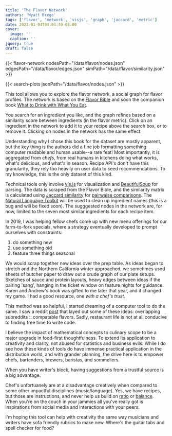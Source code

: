 ```yaml
---
title: 'The Flavor Network'
authors: 'Wyatt Brege'
tags: ['flavor', 'network', 'visjs', 'graph', 'jaccard', 'metric']
date: 2023-01-04T04:04:49-05:00
cover:
  image: '' 
  caption: '' 
jquery: true
draft: false
---
```


{{< flavor-network 
  nodesPath="/data/flavor/nodes.json" 
  edgesPath="/data/flavor/edges.json"
  simPath="/data/flavor/similarity.json" >}}

{{< search-plots jsonPath="/data/flavor/nodes.json" >}}

This tool allows you to explore the flavor network, a social graph for flavor profiles.  The network is based on the [Flavor Bible](https://karenandandrew.com/books/the-flavor-bible/) and soon the companion book [What to Drink with What You Eat](https://karenandandrew.com/books/what-to-drink-with-what-you-eat/).

You search for an ingredient you like, and the graph refines based on a similarity score between ingredients (in the flavor metric).  Click on an ingredient in the network to add it to your recipe above the search box, or to remove it.  Clicking on nodes in the network has the same effect.

Understanding why I chose this book for the dataset are mostly apparent, but the key thing is the authors did a fine job formatting something computer readable and human usable--a rare feat!  Most importantly, it is aggregated from *chefs*, from real humans in kitchens doing what works, what's delicious, and what's in season.  Recipe API's don't have this granularity, they rely too heavily on user data to seed recommendations.  To my knowledge, this is the only dataset of this kind.

Technical tools only involve [vis.js](https://visjs.org/) for visualization and [BeautifulSoup](https://www.crummy.com/software/BeautifulSoup/bs4/doc/) for parsing.  The data is scraped from the Flavor Bible, and the similarity matrix is calculated using [Jaccard similarity](https://en.wikipedia.org/wiki/Jaccard_index) for [pairwaise comparisons](https://en.wikipedia.org/wiki/Pairwise_comparison). The [Natural Language Toolkit](https://www.nltk.org/) will be used to clean up ingredient names (this is a bug and will be fixed soon).  The sugggested nodes in the network are, for now, limited to the seven most similar ingredients for each recipe item.  

In 2019, I was helping fellow chefs come up with new menu offerings for our farm-to-fork specials, where a strategy eventually developed to prompt ourselves with constraints:
1. do something new
2. use something old
3. feature three things seasonal

We would scrap together new ideas over the prep table.  As ideas began to stretch and the Northern California winter approached, we sometimes used sheets of butcher paper to draw out a crude graph of our plate setups.  Sketches of sauce and protein layouts, heavy edges between ideas if the pairing 'sang', hanging in the ticket window on feature nights for guidance. Karen and Andrew's book was gifted to me later that year, and it changed my game.  I had a good resource, one *with a chef's trust*.

This method was so helpful, I started dreaming of a computer tool to do the same. I saw a reddit [post](https://www.reddit.com/r/datasets/comments/3bxlg7/i_have_every_publicly_available_reddit_comment/) that layed out some of these ideas: overlapping subreddits :: compatable flavors.  Sadly, restaurant life is not at all conducive to finding free time to write code.

I believe the impact of mathematical concepts to culinary scope to be a major upgrade in food-first thoughtfulness.  To extend its application to creativity and clarity, not abused for statistics and business evils. While I do see how these kinds of tools do have immense practical application in the distribution world, and with grander planning, the drive here is to empower chefs, bartenders, brewers, baristas, and sommeliers.

When you have writer's block, having suggestions from a trustful source is a big advantage.

Chef's unfortuanely are at a disadvantage creatively when compared to some other impactful disciplines (music/language).  Yes, we have recipes, but those are instructions, and never help us build on [ratio](https://ruhlman.com/ruhlmans-books/) or [balance](https://www.saltfatacidheat.com/).  When you're on the couch in your jammies all you've really got is inspirations from social media and interactions with your peers.  

I'm hoping this tool can help with creativity the same way musicians and writers have sofa friendly rubrics to make new.  Where's the guitar tabs and spell checker for food?
